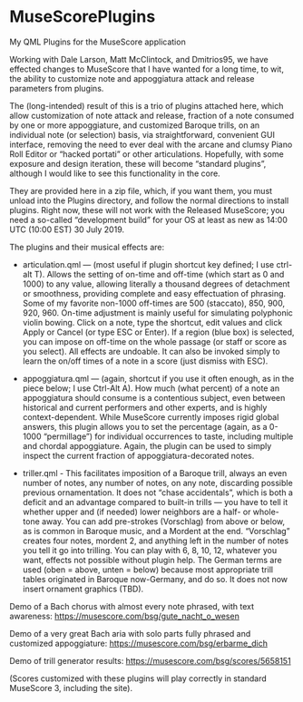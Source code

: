 # MuseScorePlugins
My QML Plugins for the MuseScore application

Working with Dale Larson, Matt McClintock, and Dmitrios95, we have effected changes to MuseScore that I have wanted for a long time, to wit, the ability to customize note and appoggiatura attack and release parameters from plugins.

The (long-intended) result of this is a trio of plugins attached here, which allow customization of note attack and release, fraction of a note consumed by one or more appoggiature, and customized Baroque trills, on an individual note (or selection) basis, via straightforward, convenient GUI interface, removing the need to ever deal with the arcane and clumsy Piano Roll Editor or “hacked portati” or other articulations. Hopefully, with some exposure and design iteration, these will become “standard plugins”, although I would like to see this functionality in the core.

They are provided here in a zip file, which, if you want them, you must unload into the Plugins directory, and follow the normal directions to install plugins. Right now, these will not work with the Released MuseScore; you need a so-called “development build” for your OS at least as new as 14:00 UTC (10:00 EST) 30 July 2019.

The plugins and their musical effects are:

* articulation.qml — (most useful if plugin shortcut key defined; I use ctrl-alt T). Allows the setting of on-time and off-time (which start as 0 and 1000) to any value, allowing literally a thousand degrees of detachment or smoothness, providing complete and easy effectuation of phrasing. Some of my favorite non-1000 off-times are 500 (staccato), 850, 900, 920, 960. On-time adjustment is mainly useful for simulating polyphonic violin bowing. Click on a note, type the shortcut, edit values and click Apply or Cancel (or type ESC or Enter). If a region (blue box) is selected, you can impose on off-time on the whole passage (or staff or score as you select). All effects are undoable. It can also be invoked simply to learn the on/off times of a note in a score (just dismiss with ESC).

* appoggiatura.qml — (again, shortcut if you use it often enough, as in the piece below; I use Ctrl-Alt A). How much (what percent) of a note an appoggiatura should consume is a contentious subject, even between historical and current performers and other experts, and is highly context-dependent. While MuseScore currently imposes rigid global answers, this plugin allows you to set the percentage (again, as a 0-1000 “permillage”) for individual occurrences to taste, including multiple and chordal appoggiature. Again, the plugin can be used to simply inspect the current fraction of appoggiatura-decorated notes.

* triller.qml - This facilitates imposition of a Baroque trill, always an even number of notes, any number of notes, on any note, discarding possible previous ornamentation. It does not “chase accidentals”, which is both a deficit and an advantage compared to built-in trills — you have to tell it whether upper and (if needed) lower neighbors are a half- or whole-tone away. You can add pre-strokes (Vorschlag) from above or below, as is common in Baroque music, and a Mordent at the end. “Vorschlag” creates four notes, mordent 2, and anything left in the number of notes you tell it go into trilling. You can play with 6, 8, 10, 12, whatever you want, effects not possible without plugin help. The German terms are used (oben = above, unten = below) because most appropriate trill tables originated in Baroque now-Germany, and do so. It does not now insert ornament graphics (TBD).

Demo of a Bach chorus with almost every note phrased, with text awareness:
https://musescore.com/bsg/gute_nacht_o_wesen

Demo of a very great Bach aria with solo parts fully phrased and customized appoggiature:
https://musescore.com/bsg/erbarme_dich

Demo of trill generator results:
https://musescore.com/bsg/scores/5658151

(Scores customized with these plugins will play correctly in standard MuseScore 3, including the site).

